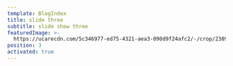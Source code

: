 ```yaml
---
template: BlogIndex
title: slide three
subtitle: slide show three
featuredImage: >-
  https://ucarecdn.com/5c346977-ed75-4321-aea3-090d9f24afc2/-/crop/2309x1416/0,0/-/preview/-/enhance/100/
position: 3
activated: true
---
```


